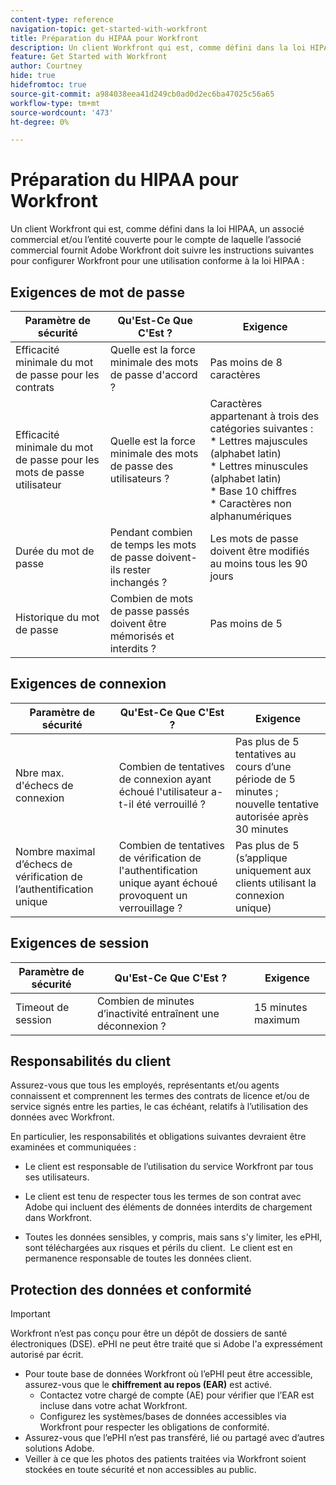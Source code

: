 ```yaml
---
content-type: reference
navigation-topic: get-started-with-workfront
title: Préparation du HIPAA pour Workfront
description: Un client Workfront qui est, comme défini dans la loi HIPAA, un associé commercial et/ou l’entité couverte pour le compte de laquelle l’associé commercial fournit Adobe Workfront doit suivre les instructions suivantes pour configurer Workfront pour une utilisation conforme à la loi HIPAA.
feature: Get Started with Workfront
author: Courtney
hide: true
hidefromtoc: true
source-git-commit: a984038eea41d249cb0ad0d2ec6ba47025c56a65
workflow-type: tm+mt
source-wordcount: '473'
ht-degree: 0%

---
```



# Préparation du HIPAA pour Workfront

Un client Workfront qui est, comme défini dans la loi HIPAA, un associé commercial et/ou l’entité couverte pour le compte de laquelle l’associé commercial fournit Adobe Workfront doit suivre les instructions suivantes pour configurer Workfront pour une utilisation conforme à la loi HIPAA :


## Exigences de mot de passe

| **Paramètre de sécurité** | **Qu&#39;Est-Ce Que C&#39;Est ?** | **Exigence** |
|----------------------|------------------|------------------|
| Efficacité minimale du mot de passe pour les contrats | Quelle est la force minimale des mots de passe d&#39;accord ? | Pas moins de 8 caractères |
| Efficacité minimale du mot de passe pour les mots de passe utilisateur | Quelle est la force minimale des mots de passe des utilisateurs ? | Caractères appartenant à trois des catégories suivantes :<br>* Lettres majuscules (alphabet latin)<br>* Lettres minuscules (alphabet latin)<br>* Base 10 chiffres<br>* Caractères non alphanumériques |
| Durée du mot de passe | Pendant combien de temps les mots de passe doivent-ils rester inchangés ? | Les mots de passe doivent être modifiés au moins tous les 90 jours |
| Historique du mot de passe | Combien de mots de passe passés doivent être mémorisés et interdits ? | Pas moins de 5 |


## Exigences de connexion

| **Paramètre de sécurité** | **Qu&#39;Est-Ce Que C&#39;Est ?** | **Exigence** |
|----------------------|------------------|------------------|
| Nbre max. d&#39;échecs de connexion | Combien de tentatives de connexion ayant échoué l&#39;utilisateur a-t-il été verrouillé ? | Pas plus de 5 tentatives au cours d’une période de 5 minutes ; nouvelle tentative autorisée après 30 minutes |
| Nombre maximal d’échecs de vérification de l’authentification unique | Combien de tentatives de vérification de l&#39;authentification unique ayant échoué provoquent un verrouillage ? | Pas plus de 5 (s’applique uniquement aux clients utilisant la connexion unique) |


## Exigences de session

| **Paramètre de sécurité** | **Qu&#39;Est-Ce Que C&#39;Est ?** | **Exigence** |
|----------------------|------------------|------------------|
| Timeout de session | Combien de minutes d’inactivité entraînent une déconnexion ? | 15 minutes maximum |

## Responsabilités du client

Assurez-vous que tous les employés, représentants et/ou agents connaissent et comprennent les termes des contrats de licence et/ou de service signés entre les parties, le cas échéant, relatifs à l’utilisation des données avec Workfront.

En particulier, les responsabilités et obligations suivantes devraient être examinées et communiquées : 

* Le client est responsable de l’utilisation du service Workfront par tous ses utilisateurs. 

* Le client est tenu de respecter tous les termes de son contrat avec Adobe qui incluent des éléments de données interdits de chargement dans Workfront. 

* Toutes les données sensibles, y compris, mais sans s&#39;y limiter, les ePHI, sont téléchargées aux risques et périls du client.  Le client est en permanence responsable de toutes les données client. 


## Protection des données et conformité

>[!IMPORTANT]
>
>Workfront n’est pas conçu pour être un dépôt de dossiers de santé électroniques (DSE). ePHI ne peut être traité que si Adobe l&#39;a expressément autorisé par écrit. 

* Pour toute base de données Workfront où l’ePHI peut être accessible, assurez-vous que le **chiffrement au repos (EAR)** est activé.
   * Contactez votre chargé de compte (AE) pour vérifier que l’EAR est incluse dans votre achat Workfront.
   * Configurez les systèmes/bases de données accessibles via Workfront pour respecter les obligations de conformité.
* Assurez-vous que l’ePHI n’est pas transféré, lié ou partagé avec d’autres solutions Adobe.
* Veiller à ce que les photos des patients traitées via Workfront soient stockées en toute sécurité et non accessibles au public.